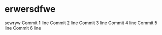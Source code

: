 # erwersdfwe
sewryw
Commit 1 line
Commit 2 line
Commit 3 line
Commit 4 line
Commit 5 line
Commit 6 line
